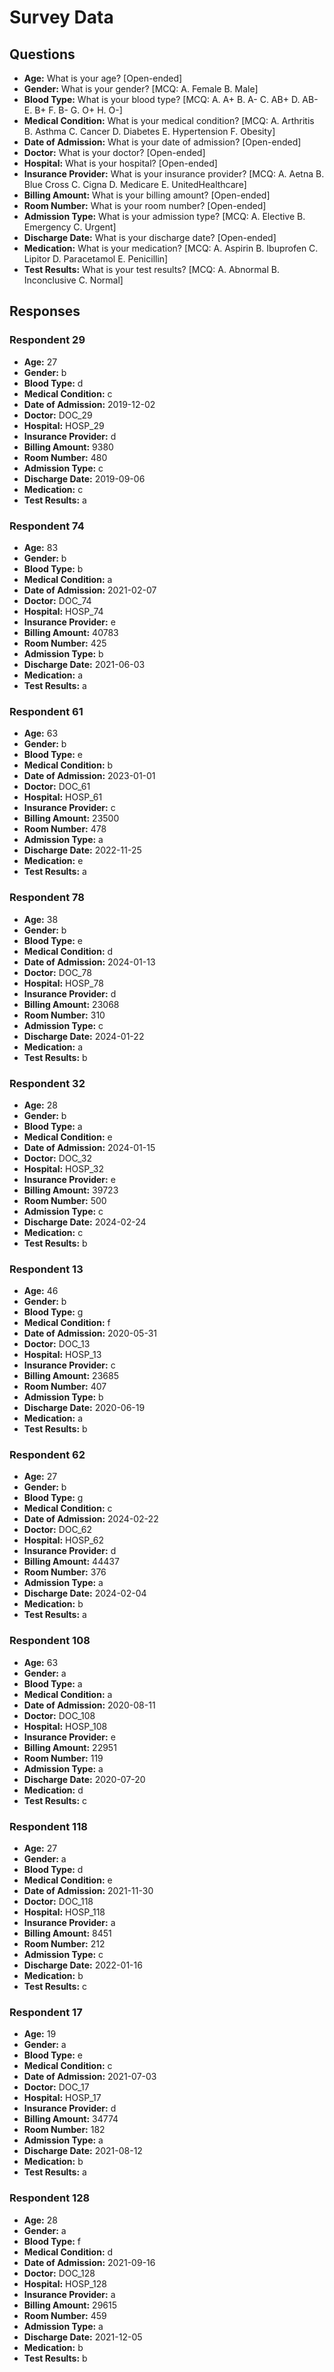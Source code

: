 # Survey Data

## Questions

- **Age:** What is your age? [Open-ended]
- **Gender:** What is your gender? [MCQ: A. Female B. Male]
- **Blood Type:** What is your blood type? [MCQ: A. A+ B. A- C. AB+ D. AB- E. B+ F. B- G. O+ H. O-]
- **Medical Condition:** What is your medical condition? [MCQ: A. Arthritis B. Asthma C. Cancer D. Diabetes E. Hypertension F. Obesity]
- **Date of Admission:** What is your date of admission? [Open-ended]
- **Doctor:** What is your doctor? [Open-ended]
- **Hospital:** What is your hospital? [Open-ended]
- **Insurance Provider:** What is your insurance provider? [MCQ: A. Aetna B. Blue Cross C. Cigna D. Medicare E. UnitedHealthcare]
- **Billing Amount:** What is your billing amount? [Open-ended]
- **Room Number:** What is your room number? [Open-ended]
- **Admission Type:** What is your admission type? [MCQ: A. Elective B. Emergency C. Urgent]
- **Discharge Date:** What is your discharge date? [Open-ended]
- **Medication:** What is your medication? [MCQ: A. Aspirin B. Ibuprofen C. Lipitor D. Paracetamol E. Penicillin]
- **Test Results:** What is your test results? [MCQ: A. Abnormal B. Inconclusive C. Normal]

## Responses

### Respondent 29

- **Age:** 27
- **Gender:** b
- **Blood Type:** d
- **Medical Condition:** c
- **Date of Admission:** 2019-12-02
- **Doctor:** DOC_29
- **Hospital:** HOSP_29
- **Insurance Provider:** d
- **Billing Amount:** 9380
- **Room Number:** 480
- **Admission Type:** c
- **Discharge Date:** 2019-09-06
- **Medication:** c
- **Test Results:** a

### Respondent 74

- **Age:** 83
- **Gender:** b
- **Blood Type:** b
- **Medical Condition:** a
- **Date of Admission:** 2021-02-07
- **Doctor:** DOC_74
- **Hospital:** HOSP_74
- **Insurance Provider:** e
- **Billing Amount:** 40783
- **Room Number:** 425
- **Admission Type:** b
- **Discharge Date:** 2021-06-03
- **Medication:** a
- **Test Results:** a

### Respondent 61

- **Age:** 63
- **Gender:** b
- **Blood Type:** e
- **Medical Condition:** b
- **Date of Admission:** 2023-01-01
- **Doctor:** DOC_61
- **Hospital:** HOSP_61
- **Insurance Provider:** c
- **Billing Amount:** 23500
- **Room Number:** 478
- **Admission Type:** a
- **Discharge Date:** 2022-11-25
- **Medication:** e
- **Test Results:** a

### Respondent 78

- **Age:** 38
- **Gender:** b
- **Blood Type:** e
- **Medical Condition:** d
- **Date of Admission:** 2024-01-13
- **Doctor:** DOC_78
- **Hospital:** HOSP_78
- **Insurance Provider:** d
- **Billing Amount:** 23068
- **Room Number:** 310
- **Admission Type:** c
- **Discharge Date:** 2024-01-22
- **Medication:** a
- **Test Results:** b

### Respondent 32

- **Age:** 28
- **Gender:** b
- **Blood Type:** a
- **Medical Condition:** e
- **Date of Admission:** 2024-01-15
- **Doctor:** DOC_32
- **Hospital:** HOSP_32
- **Insurance Provider:** e
- **Billing Amount:** 39723
- **Room Number:** 500
- **Admission Type:** c
- **Discharge Date:** 2024-02-24
- **Medication:** c
- **Test Results:** b

### Respondent 13

- **Age:** 46
- **Gender:** b
- **Blood Type:** g
- **Medical Condition:** f
- **Date of Admission:** 2020-05-31
- **Doctor:** DOC_13
- **Hospital:** HOSP_13
- **Insurance Provider:** c
- **Billing Amount:** 23685
- **Room Number:** 407
- **Admission Type:** b
- **Discharge Date:** 2020-06-19
- **Medication:** a
- **Test Results:** b

### Respondent 62

- **Age:** 27
- **Gender:** b
- **Blood Type:** g
- **Medical Condition:** c
- **Date of Admission:** 2024-02-22
- **Doctor:** DOC_62
- **Hospital:** HOSP_62
- **Insurance Provider:** d
- **Billing Amount:** 44437
- **Room Number:** 376
- **Admission Type:** a
- **Discharge Date:** 2024-02-04
- **Medication:** b
- **Test Results:** a

### Respondent 108

- **Age:** 63
- **Gender:** a
- **Blood Type:** a
- **Medical Condition:** a
- **Date of Admission:** 2020-08-11
- **Doctor:** DOC_108
- **Hospital:** HOSP_108
- **Insurance Provider:** e
- **Billing Amount:** 22951
- **Room Number:** 119
- **Admission Type:** a
- **Discharge Date:** 2020-07-20
- **Medication:** d
- **Test Results:** c

### Respondent 118

- **Age:** 27
- **Gender:** a
- **Blood Type:** d
- **Medical Condition:** e
- **Date of Admission:** 2021-11-30
- **Doctor:** DOC_118
- **Hospital:** HOSP_118
- **Insurance Provider:** a
- **Billing Amount:** 8451
- **Room Number:** 212
- **Admission Type:** c
- **Discharge Date:** 2022-01-16
- **Medication:** b
- **Test Results:** c

### Respondent 17

- **Age:** 19
- **Gender:** a
- **Blood Type:** e
- **Medical Condition:** c
- **Date of Admission:** 2021-07-03
- **Doctor:** DOC_17
- **Hospital:** HOSP_17
- **Insurance Provider:** d
- **Billing Amount:** 34774
- **Room Number:** 182
- **Admission Type:** a
- **Discharge Date:** 2021-08-12
- **Medication:** b
- **Test Results:** a

### Respondent 128

- **Age:** 28
- **Gender:** a
- **Blood Type:** f
- **Medical Condition:** d
- **Date of Admission:** 2021-09-16
- **Doctor:** DOC_128
- **Hospital:** HOSP_128
- **Insurance Provider:** a
- **Billing Amount:** 29615
- **Room Number:** 459
- **Admission Type:** a
- **Discharge Date:** 2021-12-05
- **Medication:** b
- **Test Results:** b

